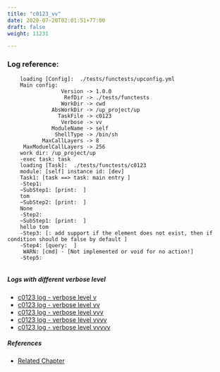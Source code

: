 ```yaml
---
title: "c0123_vv"
date: 2020-07-20T02:01:51+77:00
draft: false
weight: 11231

---
```


### Log reference: <no value>

```
    loading [Config]:  ./tests/functests/upconfig.yml
    Main config:
                 Version -> 1.0.0
                  RefDir -> ./tests/functests
                 WorkDir -> cwd
              AbsWorkDir -> /up_project/up
                TaskFile -> c0123
                 Verbose -> vv
              ModuleName -> self
               ShellType -> /bin/sh
           MaxCallLayers -> 8
     MaxModuelCallLayers -> 256
    work dir: /up_project/up
    -exec task: task
    loading [Task]:  ./tests/functests/c0123
    module: [self] instance id: [dev]
    Task1: [task ==> task: main entry ]
    -Step1:
    ~SubStep1: [print:  ]
    tom
    ~SubStep2: [print:  ]
    None
    -Step2:
    ~SubStep1: [print:  ]
    hello tom
    -Step3: [: add support if the element does not exist, then if condition should be false by default ]
    -Step4: [query:  ]
     WARN: [cmd] - [Not implemented or void for no action!]
    -Step5:
    
```

##### Logs with different verbose level
* [c0123 log - verbose level v](../../logs/c0123_v)
* [c0123 log - verbose level vv](../../logs/c0123_vv)
* [c0123 log - verbose level vvv](../../logs/c0123_vvv)
* [c0123 log - verbose level vvvv](../../logs/c0123_vvvv)
* [c0123 log - verbose level vvvvv](../../logs/c0123_vvvvv)

##### References
* [Related Chapter](../../flow-controll/c0123)
